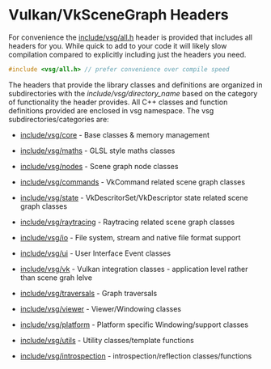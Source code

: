 # Vulkan/VkSceneGraph Headers
For convenience the [include/vsg/all.h](all.h) header is provided that includes all headers for you.  While quick to add to your code it will likely slow compilation compared to explicitly including just the headers you need.

```C++
#include <vsg/all.h> // prefer convenience over compile speed
```

The headers that provide the library classes and definitions are organized in subdirectories with the *include/vsg/directory_name* based on the category of functionality the header provides.  All C++ classes and function definitions provided are enclosed in vsg namespace.  The vsg subdirectories/categories are:

* [include/vsg/core](core/) - Base classes & memory management

* [include/vsg/maths](maths/) - GLSL style maths classes

* [include/vsg/nodes](nodes/) - Scene graph node classes

* [include/vsg/commands](commands/) - VkCommand related scene graph classes

* [include/vsg/state](state/) - VkDescritorSet/VkDescriptor state related scene graph classes

* [include/vsg/raytracing](raytracing/) - Raytracing related scene graph classes

* [include/vsg/io](io/) - File system, stream and native file format support

* [include/vsg/ui](ui/) - User Interface Event classes

* [include/vsg/vk](vk/) - Vulkan integration classes - application level rather than scene grah lelve

* [include/vsg/traversals](traversals/) - Graph traversals

* [include/vsg/viewer](viewer/) - Viewer/Windowing classes

* [include/vsg/platform](platform/) - Platform specific Windowing/support classes

* [include/vsg/utils](utils/) - Utility classes/template functions

* [include/vsg/introspection](introspection) - introspection/reflection classes/functions
